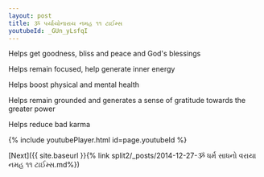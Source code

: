 ```yaml
---
layout: post
title: ૐ પર્યાયોનારાય નમહ ૧૧ ટાઈમ્સ
youtubeId: _GUn_yLsfqI
---
```

 
 
Helps get goodness, bliss and peace and God's blessings
 
Helps remain focused, help generate inner energy 
 
Helps boost physical and mental health 
 
Helps remain grounded and generates a sense of gratitude towards the greater power 
 
Helps reduce bad karma
 
 
 
 


{% include youtubePlayer.html id=page.youtubeId %}
 
[Next]({{ site.baseurl }}{% link  split2/_posts/2014-12-27-ૐ ધર્મ સાધનો વરાયા નમહ ૧૧ ટાઈમ્સ.md%})
 
